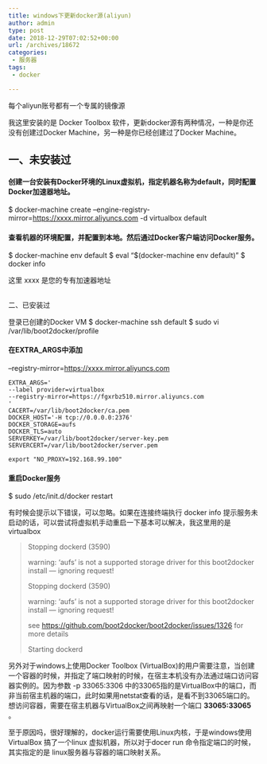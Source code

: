 ```yaml
---
title: windows下更新docker源(aliyun)
author: admin
type: post
date: 2018-12-29T07:02:52+00:00
url: /archives/18672
categories:
 - 服务器
tags:
 - docker

---
```

每个aliyun账号都有一个专属的镜像源

我这里安装的是 Docker Toolbox 软件，更新docker源有两种情况，一种是你还没有创建过Docker Machine，另一种是你已经创建过了Docker Machine。

## 一、未安装过 

#### 创建一台安装有Docker环境的Linux虚拟机，指定机器名称为default，同时配置Docker加速器地址。 

$ docker-machine create –engine-registry-mirror=https://xxxx.mirror.aliyuncs.com -d virtualbox default

#### 查看机器的环境配置，并配置到本地。然后通过Docker客户端访问Docker服务。 

$ docker-machine env default
$ eval “$(docker-machine env default)”
$ docker info

这里 xxxx 是您的专有加速器地址

##
二、已安装过 

登录已创建的Docker VM
$ docker-machine ssh default
$ sudo vi /var/lib/boot2docker/profile

#### 在EXTRA_ARGS中添加 

–registry-mirror=https://xxxx.mirror.aliyuncs.com

```
EXTRA_ARGS='
--label provider=virtualbox
--registry-mirror=https://fgxrbz510.mirror.aliyuncs.com
'
CACERT=/var/lib/boot2docker/ca.pem
DOCKER_HOST='-H tcp://0.0.0.0:2376'
DOCKER_STORAGE=aufs
DOCKER_TLS=auto
SERVERKEY=/var/lib/boot2docker/server-key.pem
SERVERCERT=/var/lib/boot2docker/server.pem

export "NO_PROXY=192.168.99.100"
```

#### 重启Docker服务 

$ sudo /etc/init.d/docker restart

有时候会提示以下错误，可以忽略。如果在连接终端执行 docker info 提示服务未启动的话，可以尝试将虚拟机手动重启一下基本可以解决，我这里用的是virtualbox

> Stopping dockerd (3590)
>
> warning: ‘aufs’ is not a supported storage driver for this boot2docker install — ignoring request!
>
>
> Stopping dockerd (3590)
>
>  warning: ‘aufs’ is not a supported storage driver for this boot2docker install — ignoring request!
>
>  see https://github.com/boot2docker/boot2docker/issues/1326 for more details
>
>  Starting dockerd

另外对于windows上使用Docker Toolbox (VirtualBox)的用户需要注意，当创建一个容器的时候，并指定了端口映射的时候，在宿主本机没有办法通过端口访问容器实例的。因为参数 -p 33065:3306 中的33065指的是VirtualBox中的端口，而非当前宿主机器的端口，此时如果用netstat查看的话，是看不到33065端口的。想访问容器，需要在宿主机器与VirtualBox之间再映射一个端口 **33065:33065** 。

至于原因吗，很好理解的，docker运行需要使用Linux内核，于是windows使用VirtualBox 搞了一个linux 虚拟机器，所以对于docer run 命令指定端口的时候，其实指定的是 linux服务器与容器的端口映射关系。